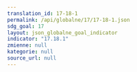 ```yaml
---
translation_id: 17-18-1
permalink: /api/globalne/17/17-18-1.json
sdg_goal: 17
layout: json_globalne_goal_indicator
indicator: "17.18.1"
zmienne: null
kategorie: null
source_url: null
---
```

